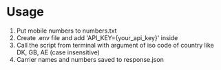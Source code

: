 # Usage
1. Put mobile numbers to numbers.txt
2. Create .env file and add 'API_KEY={your_api_key}' inside
3. Call the script from terminal with argument of iso code of country like DK, GB, AE (case insensitive)
4. Carrier names and numbers saved to response.json
